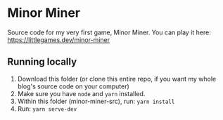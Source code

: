 # Minor Miner

Source code for my very first game, Minor Miner.  You can play it here: https://littlegames.dev/minor-miner

## Running locally

1. Download this folder (or clone this entire repo, if you want my whole blog's source code on your computer)
2. Make sure you have `node` and `yarn` installed.
3. Within this folder (minor-miner-src), run: `yarn install`
4. Run: `yarn serve-dev`